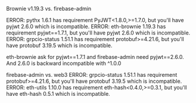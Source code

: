 

Brownie v1.19.3 vs. firebase-admin

ERROR: pythx 1.6.1 has requirement PyJWT<1.8.0,>=1.7.0, but you'll have pyjwt 2.6.0 which is incompatible.
ERROR: eth-brownie 1.19.3 has requirement pyjwt==1.7.1, but you'll have pyjwt 2.6.0 which is incompatible.
ERROR: grpcio-status 1.51.1 has requirement protobuf>=4.21.6, but you'll have protobuf 3.19.5 which is incompatible.

eth-brownie ask for pyjwt==1.7.1 and firebase-admin need pyjwt==2.6.0. And 2.6.0 is backward incompatible with ^1.0.0

firebase-admin vs. web3
ERROR: grpcio-status 1.51.1 has requirement protobuf>=4.21.6, but you'll have protobuf 3.19.5 which is incompatible.
ERROR: eth-utils 1.10.0 has requirement eth-hash<0.4.0,>=0.3.1, but you'll have eth-hash 0.5.1 which is incompatible.
